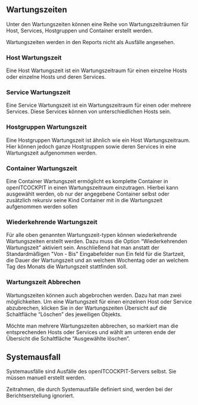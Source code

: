 ## Wartungszeiten

Unter den Wartungszeiten können eine Reihe von Wartungszeiträumen für Host, Services, Hostgruppen und Container erstellt werden.

Wartungszeiten werden in den Reports nicht als Ausfälle angesehen.

### Host Wartungszeit

Eine Host Wartungszeit ist ein Wartungszeitraum für einen einzelne Hosts oder einzelne Hosts und deren Services.

### Service Wartungszeit

Eine Service Wartungszeit ist ein Wartungszeitraum für einen oder mehrere Services. Diese Services können von unterschiedlichen Hosts sein.

### Hostgruppen Wartungszeit

Eine Hostgruppen Wartungszeit ist ähnlich wie ein Host Wartungszeitraum. Hier können jedoch ganze Hostgruppen sowie deren Services in eine Wartungszeit aufgenommen werden.

### Container Wartungszeit

Eine Container Wartungszeit ermöglicht es komplette Container in openITCOCKPIT in einen Wartungszeitraum einzutragen. Hierbei kann ausgewählt werden, ob nur der angegebene Container selbst oder zusätzlich rekursiv seine Kind Container mit in die Wartungszeit aufgenommen werden sollen

### Wiederkehrende Wartungszeit

Für alle oben genannten Wartungszeit-typen können wiederkehrende Wartungszeiten erstellt werden. Dazu muss die Option “Wiederkehrenden Wartungszeit” aktiviert sein. Anschließend hat man anstatt der Standardmäßigen "Von - Bis" Eingabefelder nun Ein feld für die Startzeit, die Dauer der Wartungszeit und an welchem Wochentag oder an welchem Tag des Monats die Wartungszeit stattfinden soll.

### Wartungszeit Abbrechen

Wartungszeiten können auch abgebrochen werden. Dazu hat man zwei möglichkeiten. Um eine Wartungszeit für einen einzelnen Host oder Service abzubrechen, klicken Sie in der Wartungszeiten Übersicht auf die Schaltfläche “Löschen” des jeweiligen Objekts.

Möchte man mehrere Wartungszeiten abbrechen, so markiert man die entsprechenden Hosts oder Services und wählt am unteren ende der Übersicht die Schaltfläche “Ausgewählte löschen”.



## Systemausfall

Systemausfälle sind Ausfälle des openITCOCKPIT-Servers selbst. Sie müssen manuell erstellt werden.

Zeitrahmen, die durch Systemausfälle definiert sind, werden bei der Berichtserstellung ignoriert.